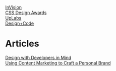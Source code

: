 [InVision](http://blog.invisionapp.com/)<br />
[CSS Design Awards](http://www.cssdesignawards.com/)<br />
[UpLabs](https://www.uplabs.com/)<br />
[Design+Code](https://designcode.io/)<br />

# Articles
[Design with Developers in Mind](http://blog.invisionapp.com/design-with-developers-in-mind/)<br />
[Using Content Marketing to Craft a Personal Brand](http://blog.invisionapp.com/content-marketing-personal-brand/)<br />
